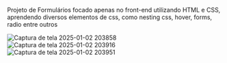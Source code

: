 Projeto de Formulários focado apenas no front-end utilizando HTML e CSS, aprendendo diversos elementos de css, como nesting css, hover, forms, radio entre outros

![Captura de tela 2025-01-02 203858](https://github.com/user-attachments/assets/d4bc26cc-e997-4fc2-ab82-d2ef07db5e24)
![Captura de tela 2025-01-02 203916](https://github.com/user-attachments/assets/c5e7f0a3-843f-455a-91ac-420b26e5495c)
![Captura de tela 2025-01-02 203951](https://github.com/user-attachments/assets/60e377a1-7dda-4a4b-88d0-10842100432d)

